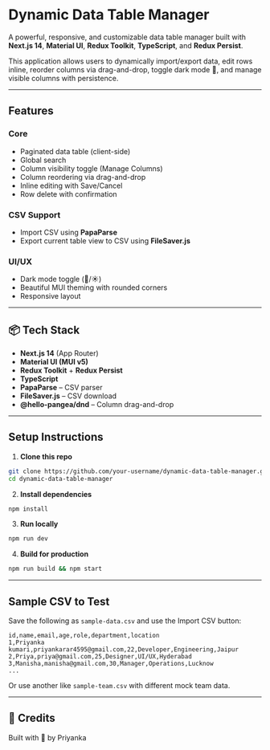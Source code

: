 #  Dynamic Data Table Manager

A powerful, responsive, and customizable data table manager built with **Next.js 14**, **Material UI**, **Redux Toolkit**, **TypeScript**, and **Redux Persist**.

This application allows users to dynamically import/export data, edit rows inline, reorder columns via drag-and-drop, toggle dark mode 🌙, and manage visible columns with persistence.

---

##  Features

###  Core
- Paginated data table (client-side)
- Global search
- Column visibility toggle (Manage Columns)
- Column reordering via drag-and-drop
- Inline editing with Save/Cancel
- Row delete with confirmation

###  CSV Support
- Import CSV using **PapaParse**
- Export current table view to CSV using **FileSaver.js**

###  UI/UX
- Dark mode toggle (🌙/☀️)
- Beautiful MUI theming with rounded corners
- Responsive layout

---

## 📦 Tech Stack

- **Next.js 14** (App Router)
- **Material UI (MUI v5)**
- **Redux Toolkit** + **Redux Persist**
- **TypeScript**
- **PapaParse** – CSV parser
- **FileSaver.js** – CSV download
- **@hello-pangea/dnd** – Column drag-and-drop

---




## Setup Instructions

1. **Clone this repo**
```bash
git clone https://github.com/your-username/dynamic-data-table-manager.git
cd dynamic-data-table-manager
```

2. **Install dependencies**
```bash
npm install
```

3. **Run locally**
```bash
npm run dev
```

4. **Build for production**
```bash
npm run build && npm start
```

---

## Sample CSV to Test

Save the following as `sample-data.csv` and use the Import CSV button:

```csv
id,name,email,age,role,department,location
1,Priyanka kumari,priyankarar4595@gmail.com,22,Developer,Engineering,Jaipur
2,Priya,priya@gmail.com,25,Designer,UI/UX,Hyderabad
3,Manisha,manisha@gmail.com,30,Manager,Operations,Lucknow
...
```

Or use another like `sample-team.csv` with different mock team data.

---
## 🙌 Credits

Built with 💙 by Priyanka

